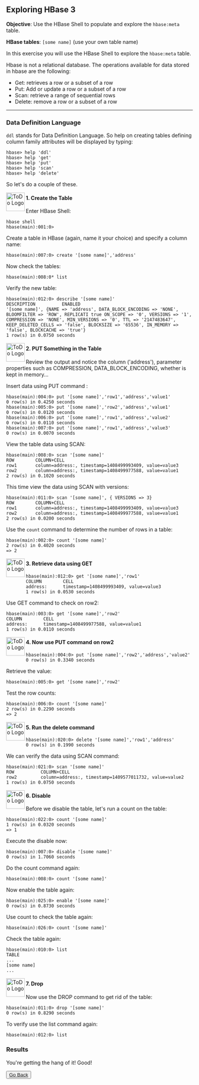## Exploring HBase 3

**Objective**: Use the HBase Shell to populate and explore the `hbase:meta` table.

**HBase tables**:     `[some name]` (use your own table name)

In this exercise you will use the HBase Shell to explore the `hbase:meta` table.

Hbase is not a relational database. The operations available for data stored in hbase are the following:

* Get: retrieves a row or a subset of a row
* Put: Add or update a row or a subset of a row 
* Scan: retrieve a range of sequential rows 
* Delete: remove a row or a subset of a row

----

### Data Definition Language

`ddl` stands for Data Definition Language. So help on creating tables defining column family attributes will 
be displayed by typing:

```console
hbase> help 'ddl'
hbase> help 'get' 
hbase> help 'put' 
hbase> help 'scan' 
hbase> help 'delete'
```

So let's do a couple of these.

<img src="https://user-images.githubusercontent.com/558905/40613898-7a6c70d6-624e-11e8-9178-7bde851ac7bd.png" align="left" width="50" height="50" title="ToDo Logo">
<h4>1. Create the Table</h4>

Enter HBase Shell:

```console
hbase shell
hbase(main):001:0>
```

Create a table in HBase (again, name it your choice) and specify a column name:

```console
hbase(main):007:0> create '[some name]','address'
```

Now check the tables:

```console
hbase(main):008:0* list
```

Verify the new table:

```console
hbase(main):012:0> describe '[some name]'
DESCRIPTION          ENABLED
'[some name]', {NAME => 'address', DATA_BLOCK_ENCODING => 'NONE', BLOOMFILTER => 'ROW', REPLICATI true ON_SCOPE => '0', VERSIONS => '1', COMPRESSION => 'NONE', MIN_VERSIONS => '0', TTL => '2147483647', KEEP_DELETED_CELLS => 'false', BLOCKSIZE => '65536', IN_MEMORY => 'false', BLOCKCACHE => 'true'}
1 row(s) in 0.0750 seconds
```

<img src="https://user-images.githubusercontent.com/558905/40613898-7a6c70d6-624e-11e8-9178-7bde851ac7bd.png" align="left" width="50" height="50" title="ToDo Logo">
<h4>2. PUT Something in the Table</h4>

Review the output and notice the column ('address'), parameter properties such as COMPRESSION, DATA_BLOCK_ENCODING, 
whether is kept in memory...

Insert data using PUT command :

```console
hbase(main):004:0> put '[some name]','row1','address','value1'
0 row(s) in 0.4250 seconds
hbase(main):005:0> put '[some name]','row2','address','value1'
0 row(s) in 0.0120 seconds
hbase(main):006:0> put '[some name]','row1','address','value2'
0 row(s) in 0.0110 seconds
hbase(main):007:0> put '[some name]','row1','address','value3'
0 row(s) in 0.0070 seconds
```

View the table data using SCAN:

```console
hbase(main):008:0> scan '[some name]'
ROW        COLUMN+CELL
row1       column=address:, timestamp=1408499993409, value=value3
row2       column=address:, timestamp=1408499977588, value=value1
2 row(s) in 0.1020 seconds
```

This time view the data using SCAN with versions:

```console
hbase(main):011:0> scan '[some name]', { VERSIONS => 3}
ROW        COLUMN+CELL
row1       column=address:, timestamp=1408499993409, value=value3
row2       column=address:, timestamp=1408499977588, value=value1
2 row(s) in 0.0200 seconds
```

Use the `count` command to determine the number of rows in a table:

```console
hbase(main):002:0> count '[some name]'
2 row(s) in 0.4020 seconds
=> 2
```

<img src="https://user-images.githubusercontent.com/558905/40613898-7a6c70d6-624e-11e8-9178-7bde851ac7bd.png" align="left" width="50" height="50" title="ToDo Logo">
<h4>3. Retrieve data using GET</h4>

```console
hbase(main):012:0> get '[some name]','row1'
COLUMN        CELL
address:      timestamp=1408499993409, value=value3
1 row(s) in 0.0530 seconds
```

Use GET command to check on row2:

```console
hbase(main):003:0> get '[some name]','row2'
COLUMN        CELL
address:      timestamp=1408499977588, value=value1
1 row(s) in 0.0110 seconds
```

<img src="https://user-images.githubusercontent.com/558905/40613898-7a6c70d6-624e-11e8-9178-7bde851ac7bd.png" align="left" width="50" height="50" title="ToDo Logo">
<h4>4. Now use PUT command on row2</h4>

```console
hbase(main):004:0> put '[some name]','row2','address','value2'
0 row(s) in 0.3340 seconds
```

Retrieve the value:

```console
hbase(main):005:0> get '[some name]','row2'
```

Test the row counts:

```console
hbase(main):006:0> count '[some name]'
2 row(s) in 0.2290 seconds
=> 2
```

<img src="https://user-images.githubusercontent.com/558905/40613898-7a6c70d6-624e-11e8-9178-7bde851ac7bd.png" align="left" width="50" height="50" title="ToDo Logo">
<h4>5. Run the delete command</h4>

```console
hbase(main):020:0> delete '[some name]','row1','address'
0 row(s) in 0.1990 seconds
```

We can verify the data using SCAN command:

```console
hbase(main):021:0> scan '[some name]'
ROW          COLUMN+CELL
row2         column=address:, timestamp=1409577011732, value=value2
1 row(s) in 0.0750 seconds
```

<img src="https://user-images.githubusercontent.com/558905/40613898-7a6c70d6-624e-11e8-9178-7bde851ac7bd.png" align="left" width="50" height="50" title="ToDo Logo">
<h4>6. Disable</h4>

Before we disable the table, let's run a count on the table:

```console
hbase(main):022:0> count '[some name]'
1 row(s) in 0.0320 seconds
=> 1
```

Execute the disable now:

```console
hbase(main):007:0> disable '[some name]'
0 row(s) in 1.7060 seconds
```

Do the count command again:

```console
hbase(main):008:0> count '[some name]'
```

Now enable the table again:

```console
hbase(main):025:0> enable '[some name]'
0 row(s) in 0.8730 seconds
```

Use count to check the table again:

```console
hbase(main):026:0> count '[some name]'
```

Check the table again:

```console
hbase(main):010:0> list
TABLE
...
[some name]
...
```

<img src="https://user-images.githubusercontent.com/558905/40613898-7a6c70d6-624e-11e8-9178-7bde851ac7bd.png" align="left" width="50" height="50" title="ToDo Logo">
<h4>7. Drop</h4>

Now use the DROP command to get rid of the table:

```console
hbase(main):011:0> drop '[some name]'
0 row(s) in 0.8290 seconds
```

To verify use the list command again:

```console
hbase(main):012:0> list
```

### Results

You're getting the hang of it! Good!


<button type="button"><a href="https://virtuant.github.io/hadoop-overview-spark-hwx/">Go Back</a></button>
<br>
<br>
